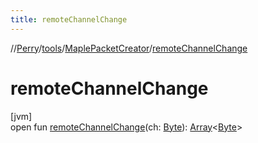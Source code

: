```yaml
---
title: remoteChannelChange
---
```

//[Perry](../../../index.html)/[tools](../index.html)/[MaplePacketCreator](index.html)/[remoteChannelChange](remote-channel-change.html)



# remoteChannelChange



[jvm]\
open fun [remoteChannelChange](remote-channel-change.html)(ch: [Byte](https://kotlinlang.org/api/latest/jvm/stdlib/kotlin/-byte/index.html)): [Array](https://kotlinlang.org/api/latest/jvm/stdlib/kotlin/-array/index.html)&lt;[Byte](https://kotlinlang.org/api/latest/jvm/stdlib/kotlin/-byte/index.html)&gt;




